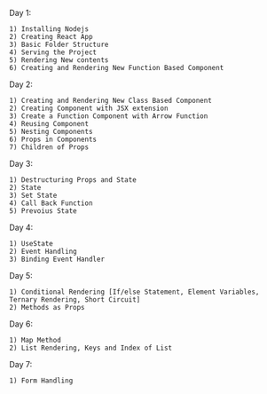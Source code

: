 <!-- React Course -->

Day 1:

    1) Installing Nodejs
    2) Creating React App
    3) Basic Folder Structure
    4) Serving the Project
    5) Rendering New contents
    6) Creating and Rendering New Function Based Component

Day 2:
 
    1) Creating and Rendering New Class Based Component
    2) Creating Component with JSX extension
    3) Create a Function Component with Arrow Function
    4) Reusing Component
    5) Nesting Components
    6) Props in Components
    7) Children of Props

Day 3:

    1) Destructuring Props and State
    2) State
    3) Set State
    4) Call Back Function
    5) Prevoius State

Day 4:

    1) UseState
    2) Event Handling
    3) Binding Event Handler

Day 5:

    1) Conditional Rendering [If/else Statement, Element Variables, Ternary Rendering, Short Circuit]
    2) Methods as Props

Day 6:

    1) Map Method
    2) List Rendering, Keys and Index of List

Day 7:

    1) Form Handling


